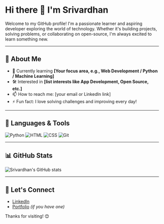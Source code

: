 # Hi there 👋 I'm Srivardhan

Welcome to my GitHub profile! I'm a passionate learner and aspiring developer exploring the world of technology. Whether it's building projects, solving problems, or collaborating on open-source, I'm always excited to learn something new.

---

## 🚀 About Me

- 🌱 Currently learning **[Your focus area, e.g., Web Development / Python / Machine Learning]**
- 🛠️ Interested in **[list interests like App Development, Open Source, etc.]**
- 📫 How to reach me: [your email or LinkedIn link]
- ⚡ Fun fact: I love solving challenges and improving every day!

---

## 🧰 Languages & Tools

![Python](https://img.shields.io/badge/Python-3776AB?style=for-the-badge&logo=python&logoColor=white)
![HTML](https://img.shields.io/badge/HTML5-E34F26?style=for-the-badge&logo=html5&logoColor=white)
![CSS](https://img.shields.io/badge/CSS3-1572B6?style=for-the-badge&logo=css3&logoColor=white)
![Git](https://img.shields.io/badge/Git-F05032?style=for-the-badge&logo=git&logoColor=white)
<!-- Add more tools/languages as you grow -->

---

## 📊 GitHub Stats

![Srivardhan's GitHub stats](https://github-readme-stats.vercel.app/api?username=your-username&show_icons=true&theme=radical)

---

## 🔗 Let's Connect

- [LinkedIn](https://www.linkedin.com/in/your-profile)
- [Portfolio](https://your-portfolio.com) *(if you have one)*

Thanks for visiting! 😊

